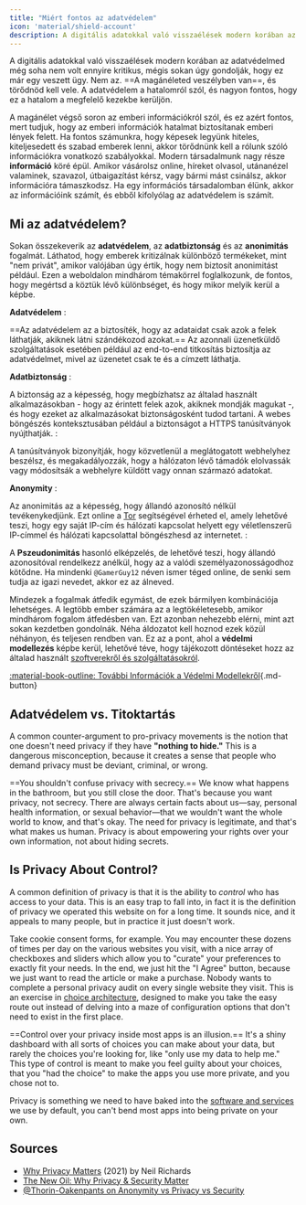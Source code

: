 ```yaml
---
title: "Miért fontos az adatvédelem"
icon: 'material/shield-account'
description: A digitális adatokkal való visszaélések modern korában az adatvédelmed még soha nem volt ennyire kritikus, mégis sokan úgy gondolják, hogy ez már egy veszett ügy. Nem az.
---
```


A digitális adatokkal való visszaélések modern korában az adatvédelmed még soha nem volt ennyire kritikus, mégis sokan úgy gondolják, hogy ez már egy veszett ügy. Nem az. ==A magánéleted veszélyben van==, és törődnöd kell vele. A adatvédelem a hatalomról szól, és nagyon fontos, hogy ez a hatalom a megfelelő kezekbe kerüljön.

A magánélet végső soron az emberi információkról szól, és ez azért fontos, mert tudjuk, hogy az emberi információk hatalmat biztosítanak emberi lények felett. Ha fontos számunkra, hogy képesek legyünk hiteles, kiteljesedett és szabad emberek lenni, akkor törődnünk kell a rólunk szóló információkra vonatkozó szabályokkal. Modern társadalmunk nagy része **információ** köré épül. Amikor vásárolsz online, híreket olvasol, utánanézel valaminek, szavazol, útbaigazítást kérsz, vagy bármi mást csinálsz, akkor információra támaszkodsz. Ha egy információs társadalomban élünk, akkor az információink számít, és ebből kifolyólag az adatvédelem is számít.

## Mi az adatvédelem?

Sokan összekeverik az **adatvédelem**, az **adatbiztonság** és az **anonimitás** fogalmát. Láthatod, hogy emberek kritizálnak különböző termékeket, mint "nem privát", amikor valójában úgy értik, hogy nem biztosít anonimitást például. Ezen a weboldalon mindhárom témakörrel foglalkozunk, de fontos, hogy megértsd a köztük lévő különbséget, és hogy mikor melyik kerül a képbe.

<!-- markdownlint-disable-next-line -->
**Adatvédelem**
:

==Az adatvédelem az a biztosíték, hogy az adataidat csak azok a felek láthatják, akiknek látni szándékozod azokat.== Az azonnali üzenetküldő szolgáltatások esetében például az end-to-end titkosítás biztosítja az adatvédelmet, mivel az üzenetet csak te és a címzett láthatja.

<!-- markdownlint-disable-next-line -->
**Adatbiztonság**
:

A biztonság az a képesség, hogy megbízhatsz az általad használt alkalmazásokban - hogy az érintett felek azok, akiknek mondják magukat -, és hogy ezeket az alkalmazásokat biztonságosként tudod tartani. A webes böngészés konteksztusában például a biztonságot a HTTPS tanúsítványok nyújthatják.
:

A tanúsítványok bizonyítják, hogy közvetlenül a meglátogatott webhelyhez beszélsz, és megakadályozzák, hogy a hálózaton lévő támadók elolvassák vagy módosítsák a webhelyre küldött vagy onnan származó adatokat.

<!-- markdownlint-disable-next-line -->
**Anonymity**
:

Az anonimitás az a képesség, hogy állandó azonosító nélkül tevékenykedjünk. Ezt online a [Tor](../tor.md) segítségével érheted el, amely lehetővé teszi, hogy egy saját IP-cím és hálózati kapcsolat helyett egy véletlenszerű IP-címmel és hálózati kapcsolattal böngészhesd az internetet.
:

A **Pszeudonimitás** hasonló elképzelés, de lehetővé teszi, hogy állandó azonosítóval rendelkezz anélkül, hogy az a valódi személyazonosságodhoz kötődne. Ha mindenki `@GamerGuy12` néven ismer téged online, de senki sem tudja az igazi nevedet, akkor ez az álneved.

Mindezek a fogalmak átfedik egymást, de ezek bármilyen kombinációja lehetséges. A legtöbb ember számára az a legtökéletesebb, amikor mindhárom fogalom átfedésben van. Ezt azonban nehezebb elérni, mint azt sokan kezdetben gondolnák. Néha áldozatot kell hoznod ezek közül néhányon, és teljesen rendben van. Ez az a pont, ahol a **védelmi modellezés** képbe kerül, lehetővé téve, hogy tájékozott döntéseket hozz az általad használt [szoftverekről és szolgáltatásokról](../tools.md).

[:material-book-outline: További Információk a Védelmi Modellekről](threat-modeling.md ""){.md-button}

## Adatvédelem vs. Titoktartás

A common counter-argument to pro-privacy movements is the notion that one doesn't need privacy if they have **"nothing to hide."** This is a dangerous misconception, because it creates a sense that people who demand privacy must be deviant, criminal, or wrong.

==You shouldn't confuse privacy with secrecy.== We know what happens in the bathroom, but you still close the door. That's because you want privacy, not secrecy. There are always certain facts about us—say, personal health information, or sexual behavior—that we wouldn't want the whole world to know, and that's okay. The need for privacy is legitimate, and that's what makes us human. Privacy is about empowering your rights over your own information, not about hiding secrets.

## Is Privacy About Control?

A common definition of privacy is that it is the ability to *control* who has access to your data. This is an easy trap to fall into, in fact it is the definition of privacy we operated this website on for a long time. It sounds nice, and it appeals to many people, but in practice it just doesn't work.

Take cookie consent forms, for example. You may encounter these dozens of times per day on the various websites you visit, with a nice array of checkboxes and sliders which allow you to "curate" your preferences to exactly fit your needs. In the end, we just hit the "I Agree" button, because we just want to read the article or make a purchase. Nobody wants to complete a personal privacy audit on every single website they visit. This is an exercise in [choice architecture](https://en.wikipedia.org/wiki/Choice_architecture), designed to make you take the easy route out instead of delving into a maze of configuration options that don't need to exist in the first place.

==Control over your privacy inside most apps is an illusion.== It's a shiny dashboard with all sorts of choices you can make about your data, but rarely the choices you're looking for, like "only use my data to help me." This type of control is meant to make you feel guilty about your choices, that you "had the choice" to make the apps you use more private, and you chose not to.

Privacy is something we need to have baked into the [software and services](../tools.md) we use by default, you can't bend most apps into being private on your own.

## Sources

- [Why Privacy Matters](https://amazon.com/dp/0190939044) (2021) by Neil Richards
- [The New Oil: Why Privacy & Security Matter](https://thenewoil.org/en/guides/prologue/why)
- [@Thorin-Oakenpants on Anonymity vs Privacy vs Security](https://code.privacyguides.dev/privacyguides/privacytools.io/issues/1760#issuecomment-10452)
